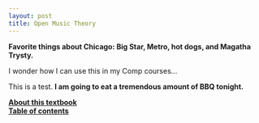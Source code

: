 ```yaml
---
layout: post
title: Open Music Theory
---
```


**Favorite things about Chicago: Big Star, Metro, hot dogs, and Magatha Trysty.**

I wonder how I can use this in my Comp courses...

This is a test.  **I am going to eat a tremendous amount of BBQ tonight.**

[**About this textbook**](about.html)  
[**Table of contents**](contents.html)
